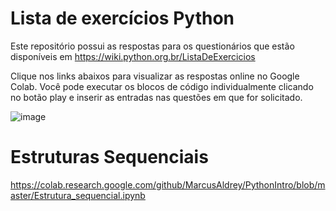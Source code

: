 # Lista de exercícios Python
Este repositório possui as respostas para os questionários que estão disponíveis em https://wiki.python.org.br/ListaDeExercicios

Clique nos links abaixos para visualizar as respostas online no Google Colab.
Você pode executar os blocos de código individualmente clicando no botão play e inserir as entradas nas questões em que for solicitado.

![image](https://user-images.githubusercontent.com/17774194/136490869-68551598-a5e4-4b4a-9bf7-6487f70752c6.png)

# Estruturas Sequenciais
https://colab.research.google.com/github/MarcusAldrey/PythonIntro/blob/master/Estrutura_sequencial.ipynb
